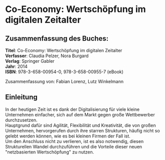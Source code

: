 # Co-Economy: Wertschöpfung im digitalen Zeitalter

## Zusammenfassung des Buches:

**Titel**: Co-Economy: Wertschöpfung im digitalen Zeitalter  
**Verfasser**: Claudia Pelzer, Nora Burgard  
**Verlag**: Springer Gabler  
**Jahr**: 2014  
**ISBN**: 978-3-658-00954-0, 978-3-658-00955-7 \(eBook\)

 

Zusammenfassung von: Fabian Lorenz, Lutz Winkelmann

 

## Einleitung

In der heutigen Zeit ist es dank der Digitalisierung für viele kleine Unternehmen einfacher, sich auf dem Markt gegen große Wettbewerber durchzusetzen.  
Hauptgrund dafür sind Agilität, Flexibilität und Kreativität, die von großen Unternehmen, hervorgerufen durch ihre starren Strukturen, häufig nicht so gelebt werden können, wie es bei kleinen Firmen der Fall ist.  
Um den Anschluss nicht zu verlieren, ist es also notwendig, diesen Strukturellen Wandel durchzuführen und die Vorteile dieser neuen "netzbasierten Wertschöpfung" zu nutzen.

